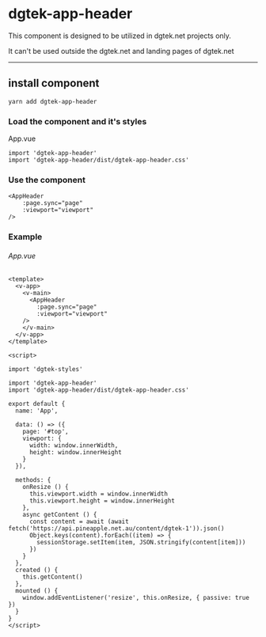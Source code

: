 # dgtek-app-header

This component is designed to be utilized in dgtek.net projects only.

It can't be used outside the dgtek.net and landing pages of dgtek.net

____________________________________________

## install component
```
yarn add dgtek-app-header
```

### Load the component and it's styles

App.vue
```
import 'dgtek-app-header'
import 'dgtek-app-header/dist/dgtek-app-header.css'
```

### Use the component

```
<AppHeader
    :page.sync="page"
    :viewport="viewport"
/>
```

### Example

###### App.vue
```
<template>
  <v-app>
    <v-main>
      <AppHeader
        :page.sync="page"
        :viewport="viewport"
    />
    </v-main>
  </v-app>
</template>

<script>

import 'dgtek-styles'

import 'dgtek-app-header'
import 'dgtek-app-header/dist/dgtek-app-header.css'

export default {
  name: 'App',

  data: () => ({
    page: '#top',
    viewport: {
      width: window.innerWidth,
      height: window.innerHeight
    }
  }),

  methods: {
    onResize () {
      this.viewport.width = window.innerWidth
      this.viewport.height = window.innerHeight
    },
    async getContent () {
      const content = await (await fetch('https://api.pineapple.net.au/content/dgtek-1')).json()
      Object.keys(content).forEach((item) => {
        sessionStorage.setItem(item, JSON.stringify(content[item]))
      })
    }
  },
  created () {
    this.getContent()
  },
  mounted () {
    window.addEventListener('resize', this.onResize, { passive: true })
  }
}
</script>
```
